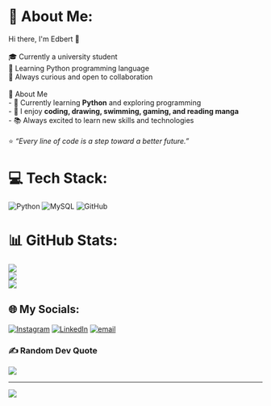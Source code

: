 # 💫 About Me:
Hi there, I'm Edbert 👋  <br><br>🎓 Currently a university student  <br>🐍 Learning Python programming language <br>🚀 Always curious and open to collaboration  <br><br>👤 About Me  <br>- 🌱 Currently learning **Python** and exploring programming  <br>- 🎨 I enjoy **coding, drawing, swimming, gaming, and reading manga**  <br>- 📚 Always excited to learn new skills and technologies <br><br>⭐️ *“Every line of code is a step toward a better future.”*  


# 💻 Tech Stack:
![Python](https://img.shields.io/badge/python-3670A0?style=for-the-badge&logo=python&logoColor=ffdd54) ![MySQL](https://img.shields.io/badge/mysql-4479A1.svg?style=for-the-badge&logo=mysql&logoColor=white) ![GitHub](https://img.shields.io/badge/github-%23121011.svg?style=for-the-badge&logo=github&logoColor=white)

# 📊 GitHub Stats:
![](https://github-readme-stats.vercel.app/api?username=Solynixx&theme=dark&hide_border=false&include_all_commits=false&count_private=false)<br/>
![](https://nirzak-streak-stats.vercel.app/?user=Solynixx&theme=dark&hide_border=false)<br/>
![](https://github-readme-stats.vercel.app/api/top-langs/?username=Solynixx&theme=dark&hide_border=false&include_all_commits=false&count_private=false&layout=compact)
## 🌐 My Socials:
[![Instagram](https://img.shields.io/badge/Instagram-%23E4405F.svg?logo=Instagram&logoColor=white)](https://instagram.com/https://www.instagram.com/ec.bert/) [![LinkedIn](https://img.shields.io/badge/LinkedIn-%230077B5.svg?logo=linkedin&logoColor=white)](https://linkedin.com/in/https://www.linkedin.com/in/edbert-chandra-802727326/) [![email](https://img.shields.io/badge/Email-D14836?logo=gmail&logoColor=white)](mailto:edbertchandra2017@gmail.com) 

### ✍️ Random Dev Quote
![](https://quotes-github-readme.vercel.app/api?type=horizontal&theme=radical)

---
[![](https://visitcount.itsvg.in/api?id=Solynixx&icon=0&color=1)](https://visitcount.itsvg.in)

<!-- Proudly created with GPRM ( https://gprm.itsvg.in ) -->
